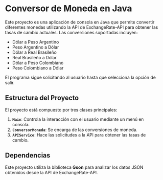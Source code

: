 # Conversor de Moneda en Java

Este proyecto es una aplicación de consola en Java que permite convertir diferentes monedas utilizando la API de ExchangeRate-API para obtener las tasas de cambio actuales. Las conversiones soportadas incluyen:

- Dólar a Peso Argentino
- Peso Argentino a Dólar
- Dólar a Real Brasileño
- Real Brasileño a Dólar
- Dólar a Peso Colombiano
- Peso Colombiano a Dólar

El programa sigue solicitando al usuario hasta que selecciona la opción de salir.

## Estructura del Proyecto

El proyecto está compuesto por tres clases principales:

1. **`Main`**: Controla la interacción con el usuario mediante un menú en consola.
2. **`ConversorMoneda`**: Se encarga de las conversiones de moneda.
3. **`APIService`**: Hace las solicitudes a la API para obtener las tasas de cambio.

## Dependencias

Este proyecto utiliza la biblioteca **Gson** para analizar los datos JSON obtenidos desde la API de ExchangeRate-API.

